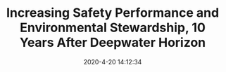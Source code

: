 ---
"title": "Increasing Safety Performance and Environmental Stewardship, 10 Years After Deepwater Horizon"
"date": "2020-4-20 14:12:34"
"feed_name": "BSEE"
"feed_website": "https://www.bsee.gov/"
"feed_rss": "https://www.bsee.gov/feed/news-items/rss.xml"
"link": "https://www.bsee.gov/newsroom/latest-news/statements-and-releases/press-releases/increasing-safety-performance-and"
"file": "_posts/2020-4-20-14-12-34_BSEE_b89be190c1a887b8a0aa0506adeac78caeac52a3.md"
"accident": "0"
"drilling": "0"
"dead": "0"
"injured": "0"
---
